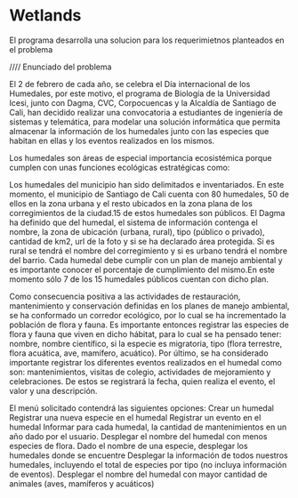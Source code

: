 # Wetlands
El programa desarrolla una solucion para los requerimietnos planteados en el problema

////
Enunciado del problema

El 2 de febrero de cada año, se celebra el Día internacional de los Humedales, por este motivo, el programa de Biología de la Universidad Icesi, junto con Dagma, CVC, Corpocuencas y la Alcaldía de Santiago de Cali, han decidido realizar una convocatoria a estudiantes de ingeniería de sistemas y telemática, para modelar una solución informática que permita almacenar la información de los humedales junto con las especies que habitan en ellas y los eventos realizados en los mismos. 

Los humedales son áreas de especial importancia ecosistémica porque cumplen con unas funciones ecológicas estratégicas como:
 

Los humedales del municipio han sido delimitados e inventariados. En este momento, el municipio de Santiago de Cali cuenta con 80 humedales, 50 de ellos en la zona urbana y el resto ubicados en la zona plana de los corregimientos de la ciudad.15 de estos humedales son públicos. 
El Dagma ha definido que del humedal, el sistema de información contenga el nombre, la zona de ubicación (urbana, rural), tipo (público o privado), cantidad de km2, url de la foto y si se ha declarado área protegida. Si es rural se tendrá el nombre del corregimiento y si es urbano tendrá el nombre del barrio.
Cada humedal debe cumplir con un plan de manejo ambiental y es importante conocer el porcentaje de cumplimiento del mismo.En este momento sólo 7 de los 15 humedales públicos cuentan con dicho plan.
 
Como consecuencia positiva a las actividades de restauración, mantenimiento y conservación definidas en los planes de manejo ambiental, se ha conformado un corredor ecológico, por lo cual se ha incrementado la población de flora y fauna.
Es importante entonces registrar las especies de flora y fauna que viven en dicho hábitat, para lo cual se ha pensado tener: nombre, nombre científico, si la especie es migratoria, tipo (flora terrestre, flora acuática, ave, mamífero, acuático).
Por último, se ha considerado importante registrar los diferentes eventos realizados en el humedal como son: mantenimientos, visitas de colegio, actividades de mejoramiento y celebraciones. De estos se registrará la fecha, quien realiza el evento, el valor y una descripción.

El menú solicitado contendrá las siguientes opciones:
Crear un humedal
Registrar una nueva especie en el humedal
Registrar un evento en el humedal
Informar para cada humedal, la cantidad de mantenimientos en un año dado por el usuario.
Desplegar el nombre del humedal con menos especies de flora.
Dado el nombre de una especie, desplegar los humedales donde se encuentre
Desplegar la información de todos nuestros humedales, incluyendo el total de especies por tipo (no incluya información de eventos).
Desplegar el nombre del humedal con mayor cantidad de animales (aves, mamíferos y acuáticos)

